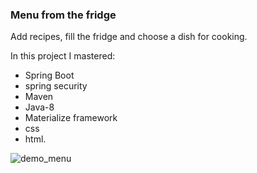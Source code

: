<h3>Menu from the fridge</h3>

Add recipes, fill the fridge and choose a dish for cooking.

In this project I mastered:<br>
- Spring Boot<br>
- spring security<br>
- Maven<br>
- Java-8<br>
- Materialize framework<br>
- css<br>
- html.

![demo_menu](https://user-images.githubusercontent.com/65570779/84022931-d78d4a80-a98f-11ea-845f-aa76dabb3035.gif)
